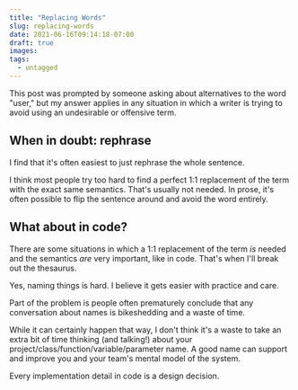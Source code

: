 ```yaml
---
title: "Replacing Words"
slug: replacing-words
date: 2021-06-16T09:14:18-07:00
draft: true
images:
tags:
  - untagged
---
```


This post was prompted by someone asking about alternatives to the word "user,"
but my answer applies in any situation in which a writer is trying to
avoid using an undesirable or offensive term.

<!-- more -->

## When in doubt: rephrase

I find that it's often easiest to just rephrase the whole sentence.

I think most people try too hard to find a perfect 1:1 replacement of the term
with the exact same semantics.
That's usually not needed.
In prose, it's often possible to flip the sentence around and avoid the word entirely.

<!-- examples here -->

## What about in code?

There are some situations in which a 1:1 replacement of the term _is_ needed
and the semantics _are_ very important, like in code.
That's when I'll break out the thesaurus.

<!-- examples here -->

Yes, naming things is hard.
I believe it gets easier with practice and care.

Part of the problem is people often prematurely conclude that
any conversation about names is bikeshedding and a waste of time.

While it can certainly happen that way,
I don't think it's a waste to take an extra bit of time
thinking (and talking!) about your project/class/function/variable/parameter name.
A good name can support and improve you and your team's mental model of the system.

Every implementation detail in code is a design decision.
